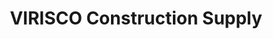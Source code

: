 ---
title: "VIRISCO Construction Supply"
url: /calbayog/virisco-construction-supply/
shop: hardware
---